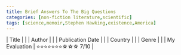 ```yaml
---
title: Brief Answers To The Big Questions
categories: [non-fiction literature,scientific]
tags: [science,memoir,Stephen Hawking,existence,America]
---
```


| Title |  |
| Author |  |
| Publication Date |   |
| Country |  |
| Genre |   |
| My Evaluation | ⭐⭐⭐⭐⭐⭐⭐☆☆☆ 7/10  |
        